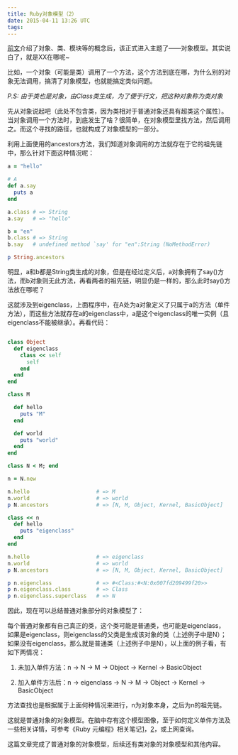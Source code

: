 ```yaml
---
title: Ruby对象模型（2）
date: 2015-04-11 13:26 UTC
tags:
---
```


[前文](https://)介绍了对象、类、模块等的概念后，该正式进入主题了——对象模型。其实说白了，就是XX在哪呢~

比如，一个对象（可能是类）调用了一个方法，这个方法到底在哪，为什么别的对象无法调用，搞清了对象模型，也就能搞定类似问题。

_P.S: 由于类也是对象，由Class类生成，为了便于行文，把这种对象称为类对象_

先从对象说起吧（此处不包含类，因为类相对于普通对象还具有超类这个属性）。当对象调用一个方法时，到底发生了啥？很简单，在对象模型里找方法，然后调用之。而这个寻找的路径，也就构成了对象模型的一部分。

利用上面使用的ancestors方法，我们知道对象调用的方法就存在于它的祖先链中，那么针对下面这种情况呢：

```ruby
a = "hello"

# A
def a.say
  puts a
end

a.class # => String
a.say   # => "hello"

b = "en"
b.class # => String
b.say   # undefined method `say' for "en":String (NoMethodError)

p String.ancestors
```

明显，a和b都是String类生成的对象，但是在经过定义后，a对象拥有了say()方法，而b对象则无此方法，再看两者的祖先链，明显仍是一样的，那么此时say()方法放在哪呢？

这就涉及到eigenclass，上面程序中，在A处为a对象定义了只属于a的方法（单件方法），而这些方法就存在a的eigenclass中，a是这个eigenclass的唯一实例（且eigenclass不能被继承）。再看代码：

```ruby

class Object
  def eigenclass
    class << self
      self
    end
  end
end

class M

  def hello
    puts "M"
  end

  def world
    puts "world"
  end
end

class N < M; end

n = N.new

n.hello                     # => M
n.world                     # => world
p N.ancestors               # => [N, M, Object, Kernel, BasicObject]

class << n
  def hello
    puts "eigenclass"
  end
end

n.hello                     # => eigenclass
n.world                     # => world
p N.ancestors               # => [N, M, Object, Kernel, BasicObject]

p n.eigenclass              # => #<Class:#<N:0x007fd209499f20>>
p n.eigenclass.class        # => Class
p n.eigenclass.superclass   # => N


```

因此，现在可以总结普通对象部分的对象模型了：

每个普通对象都有自己真正的类，这个类可能是普通类，也可能是eigenclass，如果是eigenclass，则eigenclass的父类是生成该对象的类（上述例子中是N）；如果没有eigenclass，那么就是普通类（上述例子中是N），以上面的例子看，有如下两情况：

1. 未加入单件方法：n -> N -> M -> Object -> Kernel -> BasicObject

2. 加入单件方法后：n -> eigenclass -> N -> M -> Object -> Kernel -> BasicObject

方法查找也是根据属于上面何种情况来进行，n为对象本身，之后为n的祖先链。

这就是普通对象的对象模型。在脑中存有这个模型图像，至于如何定义单件方法及一些相关详情，可参考《Ruby 元编程》相关笔记[1](https://github.com/lafwind/notes_of_metaprogramming_ruby/blob/master/chapter_1.markdown)，[2](https://github.com/lafwind/notes_of_metaprogramming_ruby/blob/master/chapter_4.markdown)，或上网查询。

这篇文章完成了普通对象的对象模型，后续还有类对象的对象模型和其他内容。
